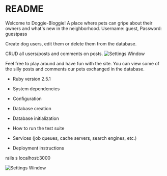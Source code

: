 # README

Welcome to Doggie-Bloggie! A place where pets can gripe about their owners and what's new in the neighborhood.
Username: guest, 
Password: guestpass

Create dog users, edit them or delete them from the database.

CRUD all users/posts and comments on posts.
![Settings Window](https://res.cloudinary.com/angelrodriguez/image/upload/v1540985055/doggie-bloggie.png)


Feel free to play around and have fun with the site. You can view some of the silly posts and comments our pets exchanged in the database. 

* Ruby version
2.5.1

* System dependencies

* Configuration

* Database creation

* Database initialization

* How to run the test suite

* Services (job queues, cache servers, search engines, etc.)

* Deployment instructions

rails s
localhost:3000

![Settings Window](https://res.cloudinary.com/angelrodriguez/image/upload/v1544065662/Screen_Shot_2018-12-05_at_10.07.17_PM.png)

